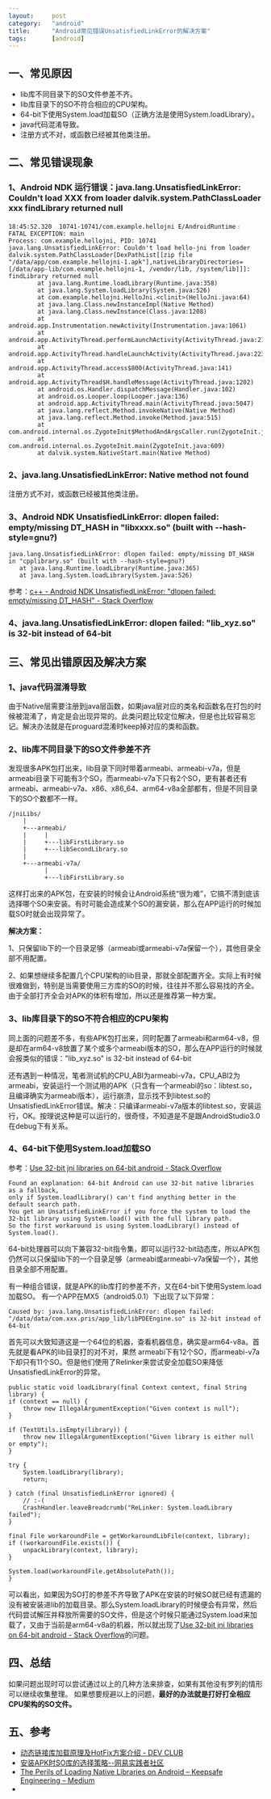 ```yaml
---
layout:		post
category:	"android"
title:		"Android常见错误UnsatisfiedLinkError的解决方案"
tags:		[android]
---
```



## 一、常见原因
- lib库不同目录下的SO文件参差不齐。
- lib库目录下的SO不符合相应的CPU架构。
- 64-bit下使用System.load加载SO（正确方法是使用System.loadLibrary）。
- java代码混淆导致。
- 注册方式不对，或函数已经被其他类注册。

## 二、常见错误现象

### 1、Android NDK 运行错误：java.lang.UnsatisfiedLinkError: Couldn't load XXX from loader dalvik.system.PathClassLoader xxx findLibrary returned null
```
18:45:52.320  10741-10741/com.example.hellojni E/AndroidRuntime﹕ FATAL EXCEPTION: main
Process: com.example.hellojni, PID: 10741
java.lang.UnsatisfiedLinkError: Couldn't load hello-jni from loader dalvik.system.PathClassLoader[DexPathList[[zip file "/data/app/com.example.hellojni-1.apk"],nativeLibraryDirectories=[/data/app-lib/com.example.hellojni-1, /vendor/lib, /system/lib]]]: findLibrary returned null
        at java.lang.Runtime.loadLibrary(Runtime.java:358)
        at java.lang.System.loadLibrary(System.java:526)
        at com.example.hellojni.HelloJni.<clinit>(HelloJni.java:64)
        at java.lang.Class.newInstanceImpl(Native Method)
        at java.lang.Class.newInstance(Class.java:1208)
        at android.app.Instrumentation.newActivity(Instrumentation.java:1061)
        at android.app.ActivityThread.performLaunchActivity(ActivityThread.java:2107)
        at android.app.ActivityThread.handleLaunchActivity(ActivityThread.java:2239)
        at android.app.ActivityThread.access$800(ActivityThread.java:141)
        at android.app.ActivityThread$H.handleMessage(ActivityThread.java:1202)
        at android.os.Handler.dispatchMessage(Handler.java:102)
        at android.os.Looper.loop(Looper.java:136)
        at android.app.ActivityThread.main(ActivityThread.java:5047)
        at java.lang.reflect.Method.invokeNative(Native Method)
        at java.lang.reflect.Method.invoke(Method.java:515)
        at com.android.internal.os.ZygoteInit$MethodAndArgsCaller.run(ZygoteInit.java:793)
        at com.android.internal.os.ZygoteInit.main(ZygoteInit.java:609)
        at dalvik.system.NativeStart.main(Native Method)
```

### 2、java.lang.UnsatisfiedLinkError: Native method not found
注册方式不对，或函数已经被其他类注册。


### 3、Android NDK UnsatisfiedLinkError: dlopen failed: empty/missing DT_HASH in "libxxxx.so" (built with --hash-style=gnu?)
```
java.lang.UnsatisfiedLinkError: dlopen failed: empty/missing DT_HASH in "cpplibrary.so" (built with --hash-style=gnu?)
   at java.lang.Runtime.loadLibrary(Runtime.java:365)
   at java.lang.System.loadLibrary(System.java:526)
```
参考：[c\+\+ \- Android NDK UnsatisfiedLinkError: "dlopen failed: empty/missing DT\_HASH" \- Stack Overflow](http://stackoverflow.com/questions/28638809/android-ndk-unsatisfiedlinkerror-dlopen-failed-empty-missing-dt-hash)

### 4、java.lang.UnsatisfiedLinkError: dlopen failed: "lib_xyz.so" is 32-bit instead of 64-bit



## 三、常见出错原因及解决方案

### 1、java代码混淆导致
由于Native层需要注册到java层函数，如果java层对应的类名和函数名在打包的时候被混淆了，肯定是会出现异常的。此类问题比较定位解决，但是也比较容易忘记。解决办法就是在proguard混淆时keep掉对应的类和函数。

### 2、lib库不同目录下的SO文件参差不齐
发现很多APK包打出来，lib目录下同时带着armeabi、armeabi-v7a，但是armeabi目录下可能有3个SO，而armeabi-v7a下只有2个SO，更有甚者还有armeabi、armeabi-v7a、x86、x86_64、arm64-v8a全部都有，但是不同目录下的SO个数都不一样。

```
/jniLibs/
    |
    +---armeabi/
    |     |
    |     +---libFirstLibrary.so
    |     +---libSecondLibrary.so
    |
    +---armeabi-v7a/
          |
          +---libFirstLibrary.so
```

这样打出来的APK包，在安装的时候会让Android系统“很为难”，它搞不清到底该选择哪个SO来安装。有时可能会造成某个SO的漏安装，那么在APP运行的时候加载SO时就会出现异常了。

**解决方案：**

1、只保留lib下的一个目录足够（armeabi或armeabi-v7a保留一个），其他目录全部不用配置。

2、如果想继续多配置几个CPU架构的lib目录，那就全部配置齐全。实际上有时候很难做到，特别是当需要使用三方库的SO的时候，往往并不那么容易找的齐全。由于全部打齐全会对APK的体积有增加，所以还是推荐第一种方案。
  
### 3、lib库目录下的SO不符合相应的CPU架构
同上面的问题差不多，有些APK包打出来，同时配置了armeabi和arm64-v8，但是却在arm64-v8放置了某个或多个armeabi版本的SO，那么在APP运行的时候就会报类似的错误："lib_xyz.so" is 32-bit instead of 64-bit

还有遇到一种情况，笔者测试机的CPU_ABI为armeabi-v7a，CPU_ABI2为armeabi，安装运行一个测试用的APK（只含有一个armeabi的so：libtest.so，且编译确实为armeabi版本），运行崩溃，显示找不到libtest.so的UnsatisfiedLinkError错误。解决：只编译armeabi-v7a版本的libtest.so，安装运行，OK。按理说这种是可以运行的，很奇怪，不知道是不是跟AndroidStudio3.0在debug下有关系。

### 4、64-bit下使用System.load加载SO
参考：[Use 32\-bit jni libraries on 64\-bit android \- Stack Overflow](http://stackoverflow.com/questions/27186243/use-32-bit-jni-libraries-on-64-bit-android)

```
Found an explanation: 64-bit Android can use 32-bit native libraries as a fallback, 
only if System.loadlLibrary() can't find anything better in the default search path. 
You get an UnsatisfiedLinkError if you force the system to load the 32-bit library using System.load() with the full library path. 
So the first workaround is using System.loadLibrary() instead of System.load().
```
64-bit处理器可以向下兼容32-bit指令集，即可以运行32-bit动态库，所以APK包仍然可以只保留lib下的一个目录足够（armeabi或armeabi-v7a保留一个），其他目录全部不用配置。

有一种组合错误，就是APK的lib库打的参差不齐，又在64-bit下使用System.load加载SO。
有一个APP在MX5（android5.0.1）下出现了以下异常：

```
Caused by: java.lang.UnsatisfiedLinkError: dlopen failed: "/data/data/com.xxx.pris/app_lib/libPDEEngine.so" is 32-bit instead of 64-bit
```
首先可以大致知道这是一个64位的机器，查看机器信息，确实是arm64-v8a。首先就是看APK的lib目录打的对不对，果然
armeabi下有12个SO，而armeabi-v7a下却只有11个SO。但是他们使用了Relinker来尝试安全加载SO来降低UnsatisfiedLinkError的异常。

```
public static void loadLibrary(final Context context, final String library) {
if (context == null) {
    throw new IllegalArgumentException("Given context is null");
}

if (TextUtils.isEmpty(library)) {
    throw new IllegalArgumentException("Given library is either null or empty");
}

try {
    System.loadLibrary(library);
    return;

} catch (final UnsatisfiedLinkError ignored) {
    // :-(
    CrashHandler.leaveBreadcrumb("ReLinker: System.loadLibrary failed");
}

final File workaroundFile = getWorkaroundLibFile(context, library);
if (!workaroundFile.exists()) {
    unpackLibrary(context, library);
}

System.load(workaroundFile.getAbsolutePath());
}
```
可以看出，如果因为SO打的参差不齐导致了APK在安装的时候SO就已经有遗漏的没有被安装进lib的加载目录。那么System.loadLibrary的时候便会有异常，然后代码尝试解压并释放所需要的SO文件，但是这个时候只能通过System.load来加载了，又由于当前是arm64-v8a的机器，所以就出现了[Use 32\-bit jni libraries on 64\-bit android \- Stack Overflow](http://stackoverflow.com/questions/27186243/use-32-bit-jni-libraries-on-64-bit-android)的问题。


## 四、总结
如果问题出现时可以尝试通过以上的几种方法来排查，如果有其他没有罗列的情形可以继续收集整理。
如果想要规避以上的问题，**最好的办法就是打好打全相应CPU架构的SO文件。**


## 五、参考
- [动态链接库加载原理及HotFix方案介绍 \- DEV CLUB](http://dev.qq.com/topic/57bec216d81f2415515d3e9c)
- [安装APK时SO库的选择策略\-\-网易实践者社区](http://ks.netease.com/blog?id=2178)
- [The Perils of Loading Native Libraries on Android – Keepsafe Engineering – Medium](https://medium.com/keepsafe-engineering/the-perils-of-loading-native-libraries-on-android-befa49dce2db)
- 
